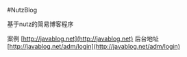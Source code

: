 #NutzBlog


基于nutz的简易博客程序   

案例 [http://javablog.net](http://javablog.net)
后台地址  [http://javablog.net/adm/login](http://javablog.net/adm/login)
